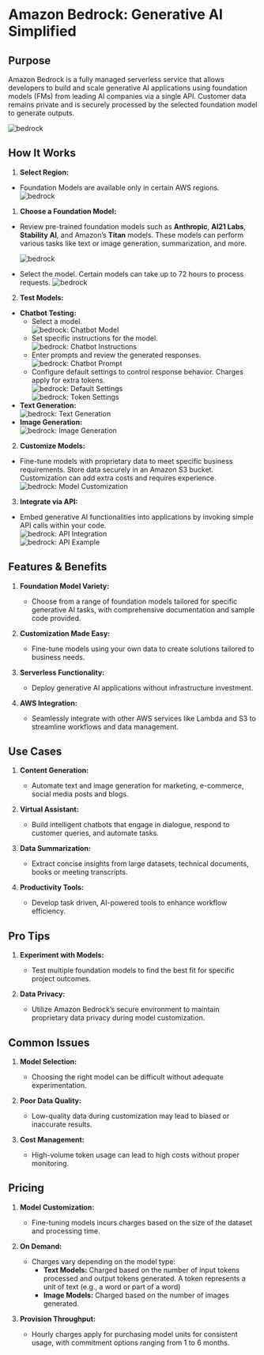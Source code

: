 # **Amazon Bedrock: Generative AI Simplified**

## **Purpose**

Amazon Bedrock is a fully managed serverless service that allows developers to build and scale generative AI applications using foundation models (FMs) from leading AI companies via a single API. Customer data remains private and is securely processed by the selected foundation model to generate outputs.  

![bedrock](Assets/bed1.png)



## **How It Works**

1. **Select Region:**
 - Foundation Models are available only in certain AWS regions.  
   ![bedrock](assets/bed2.png)

1. **Choose a Foundation Model:**
 - Review pre-trained foundation models such as **Anthropic**, **AI21 Labs**, **Stability AI**, and Amazon’s **Titan** models. These models can perform various tasks like text or image generation, summarization, and more.  

    ![bedrock](Assets/bed0.png)

- Select the model. Certain models can take up to 72 hours to process requests.
   ![bedrock](Assets/bed3.png)


2. **Test Models:**
- **Chatbot Testing:**
     - Select a model.  
       ![bedrock: Chatbot Model](Assets/bed4.png)
     - Set specific instructions for the model.  
       ![bedrock: Chatbot Instructions](Assets/bed5.png)
     - Enter prompts and review the generated responses.  
       ![bedrock: Chatbot Prompt](Assets/bed6.png)
     - Configure default settings to control response behavior. Charges apply for extra tokens.  
       ![bedrock: Default Settings](Assets/bed7.png)  
       ![bedrock: Token Settings](Assets/bed8.png)
- **Text Generation:**  
       ![bedrock: Text Generation](Assets/bed9.png)
- **Image Generation:**  
       ![bedrock: Image Generation](Assets/bed11.png)


2. **Customize Models:**
- Fine-tune models with proprietary data to meet specific business requirements. Store data securely in an Amazon S3 bucket. Customization can add extra costs and requires experience.  
   ![bedrock: Model Customization](Assets/bed12.png)

3. **Integrate via API:**
 - Embed generative AI functionalities into applications by invoking simple API calls within your code.  
   ![bedrock: API Integration](Assets/bed10.png)  
   ![bedrock: API Example](Assets/bed13.png)



## **Features & Benefits**

1. **Foundation Model Variety:**
   - Choose from a range of foundation models tailored for specific generative AI tasks, with comprehensive documentation and sample code provided.

2. **Customization Made Easy:**
   - Fine-tune models using your own data to create solutions tailored to business needs.

3. **Serverless Functionality:**
   - Deploy generative AI applications without infrastructure investment.

4. **AWS Integration:**
   - Seamlessly integrate with other AWS services like Lambda and S3 to streamline workflows and data management.


## **Use Cases**

1. **Content Generation:**
   - Automate text and image generation for marketing, e-commerce, social media posts and blogs.

2. **Virtual Assistant:**
    - Build intelligent chatbots that engage in dialogue, respond to customer queries, and automate tasks.


3. **Data Summarization:**
   - Extract concise insights from large datasets, technical documents, books or meeting transcripts.

4. **Productivity Tools:**
   - Develop task driven, AI-powered tools to enhance workflow efficiency.



## **Pro Tips**

1. **Experiment with Models:**
   - Test multiple foundation models to find the best fit for specific project outcomes.

2. **Data Privacy:**
   - Utilize Amazon Bedrock’s secure environment to maintain proprietary data privacy during model customization.


## **Common Issues**

1. **Model Selection:**
   - Choosing the right model can be difficult without adequate experimentation.

2. **Poor Data Quality:**
   - Low-quality data during customization may lead to biased or inaccurate results.

3. **Cost Management:**
   - High-volume token usage can lead to high costs without proper monitoring.



## **Pricing**


1. **Model Customization:**
   - Fine-tuning models incurs charges based on the size of the dataset and processing time.

2. **On Demand:**
   - Charges vary depending on the model type:
     - **Text Models:** Charged based on the number of input tokens processed and output tokens generated. A token represents a unit of text (e.g., a word or part of a word)
     - **Image Models:** Charged based on the number of images generated.

3. **Provision Throughput:**
   - Hourly charges apply for purchasing model units for consistent usage, with commitment options ranging from 1 to 6 months.


